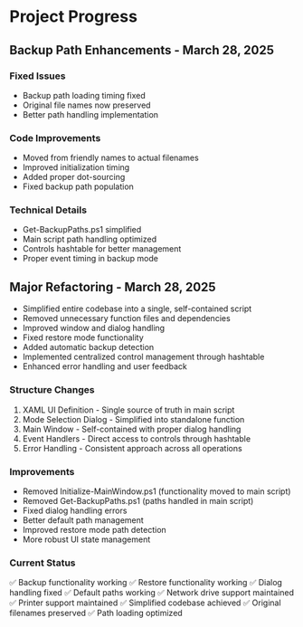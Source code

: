 # Project Progress

## Backup Path Enhancements - March 28, 2025
### Fixed Issues
- Backup path loading timing fixed
- Original file names now preserved
- Better path handling implementation

### Code Improvements
- Moved from friendly names to actual filenames
- Improved initialization timing
- Added proper dot-sourcing
- Fixed backup path population

### Technical Details
- Get-BackupPaths.ps1 simplified
- Main script path handling optimized
- Controls hashtable for better management
- Proper event timing in backup mode

## Major Refactoring - March 28, 2025
- Simplified entire codebase into a single, self-contained script
- Removed unnecessary function files and dependencies
- Improved window and dialog handling
- Fixed restore mode functionality
- Added automatic backup detection
- Implemented centralized control management through hashtable
- Enhanced error handling and user feedback

### Structure Changes
1. XAML UI Definition - Single source of truth in main script
2. Mode Selection Dialog - Simplified into standalone function
3. Main Window - Self-contained with proper dialog handling
4. Event Handlers - Direct access to controls through hashtable
5. Error Handling - Consistent approach across all operations

### Improvements
- Removed Initialize-MainWindow.ps1 (functionality moved to main script)
- Removed Get-BackupPaths.ps1 (paths handled in main script)
- Fixed dialog handling errors
- Better default path management
- Improved restore mode path detection
- More robust UI state management

### Current Status
✅ Backup functionality working
✅ Restore functionality working
✅ Dialog handling fixed
✅ Default paths working
✅ Network drive support maintained
✅ Printer support maintained
✅ Simplified codebase achieved
✅ Original filenames preserved
✅ Path loading optimized
